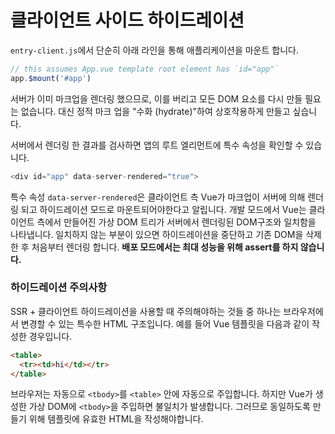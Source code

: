 # 클라이언트 사이드 하이드레이션

`entry-client.js`에서 단순히 아래 라인을 통해 애플리케이션을 마운트 합니다.

```js
// this assumes App.vue template root element has `id="app"`
app.$mount('#app')
```

서버가 이미 마크업을 렌더링 했으므로, 이를 버리고 모든 DOM 요소를 다시 만들 필요는 없습니다. 대신 정적 마크 업을 "수화 (hydrate)"하여 상호작용하게 만들고 싶습니다.

서버에서 렌더링 한 결과를 검사하면 앱의 루트 엘리먼트에 특수 속성을 확인할 수 있습니다.

```js
<div id="app" data-server-rendered="true">
```

특수 속성 `data-server-rendered`은 클라이언트 측 Vue가 마크업이 서버에 의해 렌더링 되고 하이드레이션 모드로 마운트되어야한다고 알립니다.
개발 모드에서 Vue는 클라이언트 측에서 만들어진 가상 DOM 트리가 서버에서 렌더링된 DOM구조와 일치함을 나타냅니다. 일치하지 않는 부분이 있으면 하이드레이션을 중단하고 기존 DOM을 삭제한 후 처음부터 렌더링 합니다. **배포 모드에서는 최대 성능을 위해 assert를 하지 않습니다.**

### 하이드레이션 주의사항

SSR + 클라이언트 하이드레이션을 사용할 때 주의해야하는 것들 중 하나는 브라우저에서 변경할 수 있는 특수한 HTML 구조입니다. 예를 들어 Vue 템플릿을 다음과 같이 작성한 경우입니다.

```html
<table>
  <tr><td>hi</td></tr>
</table>
```

브라우저는 자동으로 `<tbody>`를 `<table>` 안에 자동으로 주입합니다. 하지만 Vue가 생성한 가상 DOM에 `<tbody>`을 주입하면 불일치가 발생합니다. 그러므로 동일하도록 만들기 위해 템플릿에 유효한 HTML을 작성해야합니다.
